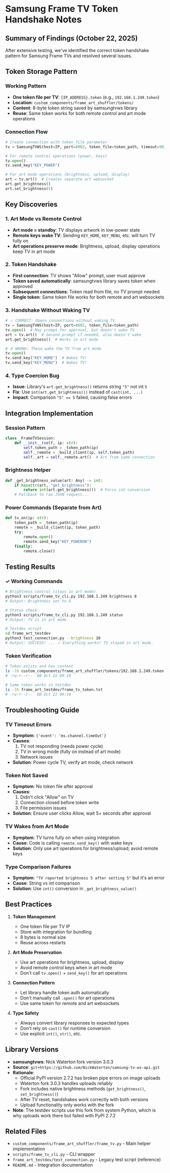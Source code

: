 # Samsung Frame TV Token Handshake Notes

## Summary of Findings (October 22, 2025)

After extensive testing, we've identified the correct token handshake pattern for Samsung Frame TVs and resolved several issues.

## Token Storage Pattern

### Working Pattern
- **One token file per TV**: `{IP_ADDRESS}.token` (e.g., `192.168.1.249.token`)
- **Location**: `custom_components/frame_art_shuffler/tokens/`
- **Content**: 8-byte token string saved by samsungtvws library
- **Reuse**: Same token works for both remote control and art mode operations

### Connection Flow
```python
# Create connection with token_file parameter
tv = SamsungTVWS(host=IP, port=8002, token_file=token_path, timeout=90)

# For remote control operations (power, keys)
tv.open()
tv.send_key("KEY_POWER")

# For art mode operations (brightness, upload, display)
art = tv.art()  # Creates separate art websocket
art.get_brightness()
art.set_brightness(5)
```

## Key Discoveries

### 1. Art Mode vs Remote Control
- **Art mode = standby**: TV displays artwork in low-power state
- **Remote keys wake TV**: Sending `KEY_HOME`, `KEY_MENU`, etc. will turn TV fully on
- **Art operations preserve mode**: Brightness, upload, display operations keep TV in art mode

### 2. Token Handshake
- **First connection**: TV shows "Allow" prompt, user must approve
- **Token saved automatically**: samsungtvws library saves token when approved
- **Subsequent connections**: Token read from file, no TV prompt needed
- **Single token**: Same token file works for both remote and art websockets

### 3. Handshake Without Waking TV
```python
# ✓ CORRECT: Opens connections without waking TV
tv = SamsungTVWS(host=IP, port=8002, token_file=token_path)
tv.open()  # May prompt for approval, but doesn't wake TV
art = tv.art()  # Second prompt if needed, also doesn't wake
art.get_brightness()  # Works in art mode

# ✗ WRONG: These wake the TV from art mode
tv.open()
tv.send_key("KEY_HOME")  # Wakes TV!
tv.send_key("KEY_MENU")  # Wakes TV!
```

### 4. Type Coercion Bug
- **Issue**: Library's `art.get_brightness()` returns string `"5"` not int `5`
- **Fix**: Use `int(art.get_brightness())` instead of `cast(int, ...)`
- **Impact**: Comparison `"5" == 5` failed, causing false errors

## Integration Implementation

### Session Pattern
```python
class _FrameTVSession:
    def __init__(self, ip: str):
        self.token_path = _token_path(ip)
        self._remote = _build_client(ip, self.token_path)
        self._art = self._remote.art()  # Art from same connection
```

### Brightness Helper
```python
def _get_brightness_value(art: Any) -> int:
    if hasattr(art, "get_brightness"):
        return int(art.get_brightness())  # Force int conversion
    # Fallback to raw JSON request...
```

### Power Commands (Separate from Art)
```python
def tv_on(ip: str):
    token_path = _token_path(ip)
    remote = _build_client(ip, token_path)
    try:
        remote.open()
        remote.send_key("KEY_POWERON")
    finally:
        remote.close()
```

## Testing Results

### ✓ Working Commands
```bash
# Brightness control (stays in art mode)
python3 scripts/frame_tv_cli.py 192.168.1.249 brightness 8
# Output: Brightness set to 8

# Status check
python3 scripts/frame_tv_cli.py 192.168.1.249 status
# Output: TV is in art mode

# Testdev script
cd frame_art_testdev
python3 test_connection.py --brightness 10
# Output: SUCCESS! ... ✓ Everything works! TV stayed in art mode.
```

### Token Verification
```bash
# Token exists and has content
ls -lh custom_components/frame_art_shuffler/tokens/192.168.1.249.token
# -rw-r--r--  8B Oct 22 09:10

# Same token works in testdev
ls -lh frame_art_testdev/frame_tv_token.txt
# -rw-r--r--  8B Oct 22 09:10
```

## Troubleshooting Guide

### TV Timeout Errors
- **Symptom**: `{'event': 'ms.channel.timeOut'}`
- **Causes**:
  1. TV not responding (needs power cycle)
  2. TV in wrong mode (fully on instead of art mode)
  3. Network issues
- **Solution**: Power cycle TV, verify art mode, check network

### Token Not Saved
- **Symptom**: No token file after approval
- **Causes**:
  1. Didn't click "Allow" on TV
  2. Connection closed before token write
  3. File permission issues
- **Solution**: Ensure user clicks Allow, wait 5+ seconds after approval

### TV Wakes from Art Mode
- **Symptom**: TV turns fully on when using integration
- **Cause**: Code is calling `remote.send_key()` with wake keys
- **Solution**: Only use art operations for brightness/upload; avoid remote keys

### Type Comparison Failures
- **Symptom**: `"TV reported brightness 5 after setting 5"` but it's an error
- **Cause**: String vs int comparison
- **Solution**: Use `int()` conversion in `_get_brightness_value()`

## Best Practices

1. **Token Management**
   - One token file per TV IP
   - Store with integration for bundling
   - 8 bytes is normal size
   - Reuse across restarts

2. **Art Mode Preservation**
   - Use art operations for brightness, upload, display
   - Avoid remote control keys when in art mode
   - Don't call `tv.open()` + `send_key()` for art operations

3. **Connection Pattern**
   - Let library handle token auth automatically
   - Don't manually call `.open()` for art operations
   - Use same token for remote and art websockets

4. **Type Safety**
   - Always convert library responses to expected types
   - Don't rely on `cast()` for runtime conversion
   - Use explicit `int()`, `str()`, etc.

## Library Versions

- **samsungtvws**: Nick Waterton fork version 3.0.3
- **Source**: `git+https://github.com/NickWaterton/samsung-tv-ws-api.git`
- **Rationale**: 
  - Official PyPI version 2.7.2 has broken pipe errors on image uploads
  - Waterton fork 3.0.3 handles uploads reliably
  - Fork includes native brightness methods (`get_brightness()`, `set_brightness()`)
  - After TV reset, handshakes work correctly with both versions
  - Upload functionality only works with the fork
- **Note**: The testdev scripts use this fork from system Python, which is why uploads work there but failed with PyPI 2.7.2

## Related Files

- `custom_components/frame_art_shuffler/frame_tv.py` - Main helper implementation
- `scripts/frame_tv_cli.py` - CLI wrapper
- `frame_art_testdev/test_connection.py` - Legacy test script (reference)
- `README.md` - Integration documentation
